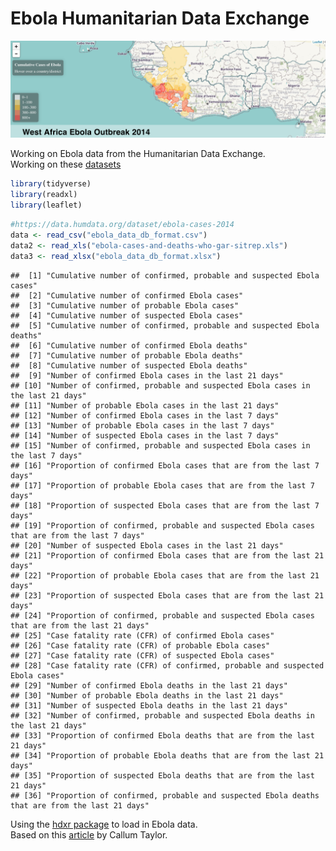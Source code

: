 Ebola Humanitarian Data Exchange
================

![](image.png)

Working on Ebola data from the Humanitarian Data Exchange. <br> Working on these [datasets](https://data.humdata.org/ebola)

``` r
library(tidyverse)
library(readxl)
library(leaflet)
```

``` r
#https://data.humdata.org/dataset/ebola-cases-2014
data <- read_csv("ebola_data_db_format.csv")
data2 <- read_xls("ebola-cases-and-deaths-who-gar-sitrep.xls")
data3 <- read_xlsx("ebola_data_db_format.xlsx")
```

    ##  [1] "Cumulative number of confirmed, probable and suspected Ebola cases"                         
    ##  [2] "Cumulative number of confirmed Ebola cases"                                                 
    ##  [3] "Cumulative number of probable Ebola cases"                                                  
    ##  [4] "Cumulative number of suspected Ebola cases"                                                 
    ##  [5] "Cumulative number of confirmed, probable and suspected Ebola deaths"                        
    ##  [6] "Cumulative number of confirmed Ebola deaths"                                                
    ##  [7] "Cumulative number of probable Ebola deaths"                                                 
    ##  [8] "Cumulative number of suspected Ebola deaths"                                                
    ##  [9] "Number of confirmed Ebola cases in the last 21 days"                                        
    ## [10] "Number of confirmed, probable and suspected Ebola cases in the last 21 days"                
    ## [11] "Number of probable Ebola cases in the last 21 days"                                         
    ## [12] "Number of confirmed Ebola cases in the last 7 days"                                         
    ## [13] "Number of probable Ebola cases in the last 7 days"                                          
    ## [14] "Number of suspected Ebola cases in the last 7 days"                                         
    ## [15] "Number of confirmed, probable and suspected Ebola cases in the last 7 days"                 
    ## [16] "Proportion of confirmed Ebola cases that are from the last 7 days"                          
    ## [17] "Proportion of probable Ebola cases that are from the last 7 days"                           
    ## [18] "Proportion of suspected Ebola cases that are from the last 7 days"                          
    ## [19] "Proportion of confirmed, probable and suspected Ebola cases that are from the last 7 days"  
    ## [20] "Number of suspected Ebola cases in the last 21 days"                                        
    ## [21] "Proportion of confirmed Ebola cases that are from the last 21 days"                         
    ## [22] "Proportion of probable Ebola cases that are from the last 21 days"                          
    ## [23] "Proportion of suspected Ebola cases that are from the last 21 days"                         
    ## [24] "Proportion of confirmed, probable and suspected Ebola cases that are from the last 21 days" 
    ## [25] "Case fatality rate (CFR) of confirmed Ebola cases"                                          
    ## [26] "Case fatality rate (CFR) of probable Ebola cases"                                           
    ## [27] "Case fatality rate (CFR) of suspected Ebola cases"                                          
    ## [28] "Case fatality rate (CFR) of confirmed, probable and suspected Ebola cases"                  
    ## [29] "Number of confirmed Ebola deaths in the last 21 days"                                       
    ## [30] "Number of probable Ebola deaths in the last 21 days"                                        
    ## [31] "Number of suspected Ebola deaths in the last 21 days"                                       
    ## [32] "Number of confirmed, probable and suspected Ebola deaths in the last 21 days"               
    ## [33] "Proportion of confirmed Ebola deaths that are from the last 21 days"                        
    ## [34] "Proportion of probable Ebola deaths that are from the last 21 days"                         
    ## [35] "Proportion of suspected Ebola deaths that are from the last 21 days"                        
    ## [36] "Proportion of confirmed, probable and suspected Ebola deaths that are from the last 21 days"

Using the [hdxr package](https://callumgwtaylor.github.io/hdxr/) to load in Ebola data.<br> Based on this [article](https://callumgwtaylor.github.io/blog/2017/07/03/cholera-in-yemen/) by Callum Taylor.

